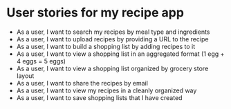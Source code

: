 <h1> User stories for my recipe app </h1>
<ul>
<li>As a user, I want to search my recipes by meal type and ingredients</li>
<li>As a user, I want to upload recipes by providing a URL to the recipe</li>
<li>As a user, I want to build a shopping list by adding recipes to it</li>
<li>As a user, I want to view a shopping list in an aggregated format (1 egg + 4 eggs = 5 eggs)</li>
<li>As a user, I want to view a shopping list organized by grocery store layout</li>
<li>As a user, I want to share the recipes by email</li>
<li>As a user, I want to view my recipes in a cleanly organized way</li>
<li>As a user, I want to save shopping lists that I have created</li>
</ul>